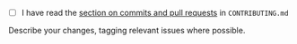 - [ ] I have read the [section on commits and pull requests](https://github.com/NaturalHistoryMuseum/ckanext-graph/blob/main/CONTRIBUTING.md#commits-and-pull-requests) in `CONTRIBUTING.md`


Describe your changes, tagging relevant issues where possible.
